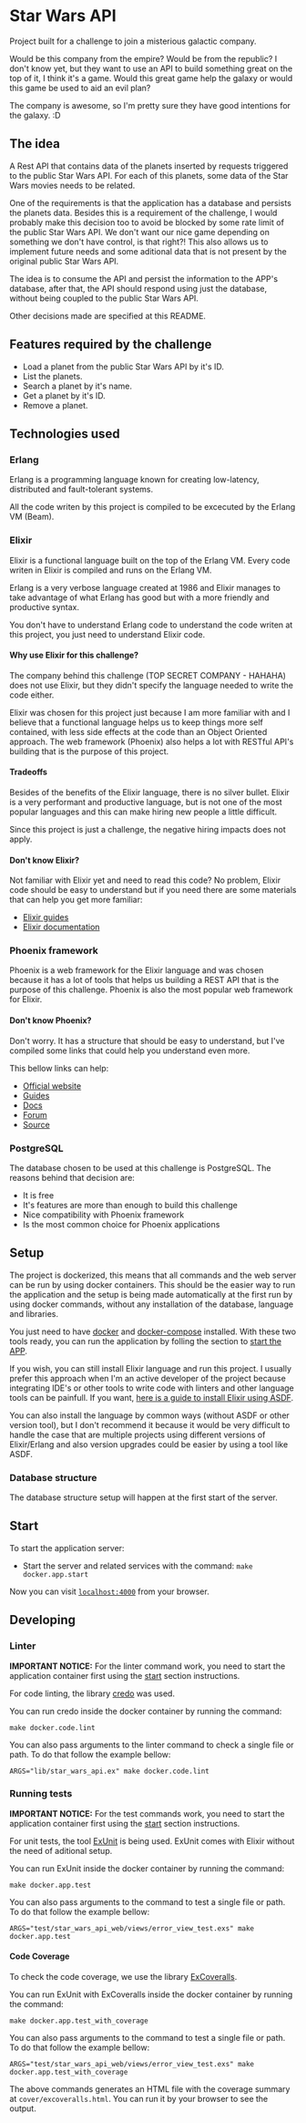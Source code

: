 # Star Wars API

Project built for a challenge to join a misterious galactic company.

Would be this company from the empire? Would be from the republic? I don't know yet, but they want to use an API to build something great on the top of it, I think it's a game. Would this great game help the galaxy or would this game be used to aid an evil plan?

The company is awesome, so I'm pretty sure they have good intentions for the galaxy. :D

## The idea

A Rest API that contains data of the planets inserted by requests triggered to the public Star Wars API. For each of this planets, some data of the Star Wars movies needs to be related.

One of the requirements is that the application has a database and persists the planets data. Besides this is a requirement of the challenge, I would probably make this decision too to avoid be blocked by some rate limit of the public Star Wars API. We don't want our nice game depending on something we don't have control, is that right?! This also allows us to implement future needs and some aditional data that is not present by the original public Star Wars API.

The idea is to consume the API and persist the information to the APP's database, after that, the API should respond using just the database, without being coupled to the public Star Wars API.

Other decisions made are specified at this README.

## Features required by the challenge

  * Load a planet from the public Star Wars API by it's ID.
  * List the planets.
  * Search a planet by it's name.
  * Get a planet by it's ID.
  * Remove a planet.

## Technologies used

### Erlang

Erlang is a programming language known for creating low-latency, distributed and fault-tolerant systems.

All the code writen by this project is compiled to be excecuted by the Erlang VM (Beam).

### Elixir

Elixir is a functional language built on the top of the Erlang VM. Every code writen in Elixir is compiled and runs on the Erlang VM.

Erlang is a very verbose language created at 1986 and Elixir manages to take advantage of what Erlang has good but with a more friendly and productive syntax.

You don't have to understand Erlang code to understand the code writen at this project, you just need to understand Elixir code.

#### Why use Elixir for this challenge?

The company behind this challenge (TOP SECRET COMPANY - HAHAHA) does not use Elixir, but they didn't specify the language needed to write the code either.

Elixir was chosen for this project just because I am more familiar with and I believe that a functional language helps us to keep things more self contained, with less side effects at the code than an Object Oriented approach. The web framework (Phoenix) also helps a lot with RESTful API's building that is the purpose of this project.

#### Tradeoffs

Besides of the benefits of the Elixir language, there is no silver bullet. Elixir is a very performant and productive language, but is not one of the most popular languages and this can make hiring new people a little difficult.

Since this project is just a challenge, the negative hiring impacts does not apply.

#### Don't know Elixir?

Not familiar with Elixir yet and need to read this code? No problem, Elixir code should be easy to understand but if you need there are some materials that can help you get more familiar:

  * [Elixir guides](https://elixir-lang.org/getting-started/introduction.html)
  * [Elixir documentation](https://hexdocs.pm/elixir/Kernel.html)

### Phoenix framework

Phoenix is a web framework for the Elixir language and was chosen because it has a lot of tools that helps us building a REST API that is the purpose of this challenge. Phoenix is also the most popular web framework for Elixir.

#### Don't know Phoenix?

Don't worry. It has a structure that should be easy to understand, but I've compiled some links that could help you understand even more.

This bellow links can help:

  * [Official website](https://www.phoenixframework.org/)
  * [Guides](https://hexdocs.pm/phoenix/overview.html)
  * [Docs](https://hexdocs.pm/phoenix)
  * [Forum](https://elixirforum.com/c/phoenix-forum)
  * [Source](https://github.com/phoenixframework/phoenix)

### PostgreSQL

The database chosen to be used at this challenge is PostgreSQL. The reasons behind that decision are:

  * It is free
  * It's features are more than enough to build this challenge
  * Nice compatibility with Phoenix framework
  * Is the most common choice for Phoenix applications

## Setup

The project is dockerized, this means that all commands and the web server can be run by using docker containers. This should be the easier way to run the application and the setup is being made automatically at the first run by using docker commands, without any installation of the database, language and libraries.

You just need to have [docker](https://docs.docker.com/engine/installation/) and [docker-compose](https://docs.docker.com/compose/install/) installed. With these two tools ready, you can run the application by folling the section to [start the APP](#start).

If you wish, you can still install Elixir language and run this project. I usually prefer this approach when I'm an active developer of the project because integrating IDE's or other tools to write code with linters and other language tools can be painfull. If you want, [here is a guide to install Elixir using ASDF](https://github.com/williamweckl/star_wars_api/blob/main/priv/doc/using-elixir-with-asdf.md).

You can also install the language by common ways (without ASDF or other version tool), but I don't recommend it because it would be very difficult to handle the case that are multiple projects using different versions of Elixir/Erlang and also version upgrades could be easier by using a tool like ASDF.

### Database structure

The database structure setup will happen at the first start of the server.

## Start

To start the application server:

  * Start the server and related services with the command: `make docker.app.start`

Now you can visit [`localhost:4000`](http://localhost:4000) from your browser.

## Developing

### Linter

**IMPORTANT NOTICE:** For the linter command work, you need to start the application container first using the [start](#start) section instructions.

For code linting, the library [credo](https://github.com/rrrene/credo) was used.

You can run credo inside the docker container by running the command:

```
make docker.code.lint
```

You can also pass arguments to the linter command to check a single file or path. To do that follow the example bellow:

```
ARGS="lib/star_wars_api.ex" make docker.code.lint
```

### Running tests

**IMPORTANT NOTICE:** For the test commands work, you need to start the application container first using the [start](#start) section instructions.

For unit tests, the tool [ExUnit](https://hexdocs.pm/ex_unit/1.12/ExUnit.html) is being used. ExUnit comes with Elixir without the need of aditional setup.

You can run ExUnit inside the docker container by running the command:

```
make docker.app.test
```

You can also pass arguments to the command to test a single file or path. To do that follow the example bellow:

```
ARGS="test/star_wars_api_web/views/error_view_test.exs" make docker.app.test
```

#### Code Coverage

To check the code coverage, we use the library [ExCoveralls](https://github.com/parroty/excoveralls).

You can run ExUnit with ExCoveralls inside the docker container by running the command:

```
make docker.app.test_with_coverage
```

You can also pass arguments to the command to test a single file or path. To do that follow the example bellow:

```
ARGS="test/star_wars_api_web/views/error_view_test.exs" make docker.app.test_with_coverage
```

The above commands generates an HTML file with the coverage summary at `cover/excoveralls.html`. You can run it by your browser to see the output.
